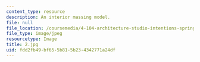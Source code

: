 ```yaml
---
content_type: resource
description: An interior massing model.
file: null
file_location: /coursemedia/4-104-architecture-studio-intentions-spring-2005/fdd2fb49bf655b815b234342771a24df_2.jpg
file_type: image/jpeg
resourcetype: Image
title: 2.jpg
uid: fdd2fb49-bf65-5b81-5b23-4342771a24df
---
```

